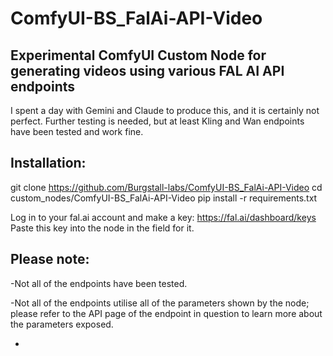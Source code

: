 # ComfyUI-BS_FalAi-API-Video
## Experimental ComfyUI Custom Node for generating videos using various FAL AI API endpoints
I spent a day with Gemini and Claude to produce this, and it is certainly not perfect. Further testing is needed, but at least Kling and Wan endpoints have been tested and work fine.

## Installation:
git clone https://github.com/Burgstall-labs/ComfyUI-BS_FalAi-API-Video
cd custom_nodes/ComfyUI-BS_FalAi-API-Video
pip install -r requirements.txt

Log in to your fal.ai account and make a key: https://fal.ai/dashboard/keys
Paste this key into the node in the field for it.

## Please note:
-Not all of the endpoints have been tested. 

-Not all of the endpoints utilise all of the parameters shown by the node; please refer to the API page of the endpoint in question to learn more about the parameters exposed.

-
